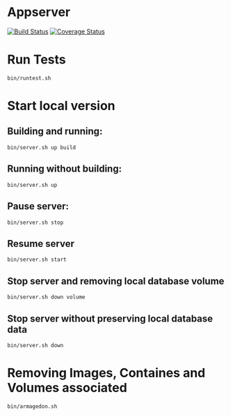 # Appserver
[![Build Status](https://travis-ci.com/bookbnb-G7/bookbnb-appserver.svg?branch=master)](https://travis-ci.com/bookbnb-G7/bookbnb-appserver)
[![Coverage Status](https://coveralls.io/repos/github/bookbnb-G7/bookbnb-appserver/badge.svg?branch=master)](https://coveralls.io/github/bookbnb-G7/bookbnb-appserver?branch=master)

# Run Tests
`bin/runtest.sh`

# Start local version

## Building and running:
`bin/server.sh up build`

## Running without building:
`bin/server.sh up`

## Pause server:
`bin/server.sh stop`

## Resume server
`bin/server.sh start`

## Stop server and removing local database volume
`bin/server.sh down volume`

## Stop server without preserving local database data
`bin/server.sh down`

# Removing Images, Containes and Volumes associated
`bin/armagedon.sh`
